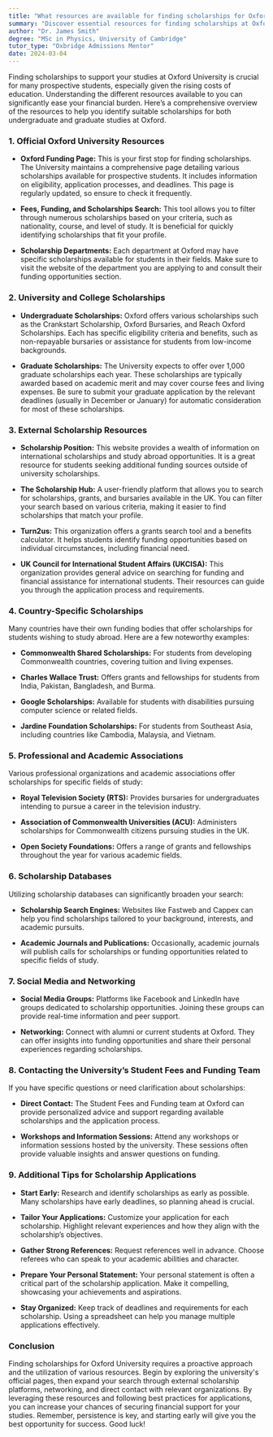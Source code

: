 ```yaml
---
title: "What resources are available for finding scholarships for Oxford University?"
summary: "Discover essential resources for finding scholarships at Oxford University, including the official funding page with eligibility and application details."
author: "Dr. James Smith"
degree: "MSc in Physics, University of Cambridge"
tutor_type: "Oxbridge Admissions Mentor"
date: 2024-03-04
---
```


Finding scholarships to support your studies at Oxford University is crucial for many prospective students, especially given the rising costs of education. Understanding the different resources available to you can significantly ease your financial burden. Here’s a comprehensive overview of the resources to help you identify suitable scholarships for both undergraduate and graduate studies at Oxford.

### 1. **Official Oxford University Resources**

- **Oxford Funding Page:** This is your first stop for finding scholarships. The University maintains a comprehensive page detailing various scholarships available for prospective students. It includes information on eligibility, application processes, and deadlines. This page is regularly updated, so ensure to check it frequently.

- **Fees, Funding, and Scholarships Search:** This tool allows you to filter through numerous scholarships based on your criteria, such as nationality, course, and level of study. It is beneficial for quickly identifying scholarships that fit your profile.

- **Scholarship Departments:** Each department at Oxford may have specific scholarships available for students in their fields. Make sure to visit the website of the department you are applying to and consult their funding opportunities section.

### 2. **University and College Scholarships**

- **Undergraduate Scholarships:** Oxford offers various scholarships such as the Crankstart Scholarship, Oxford Bursaries, and Reach Oxford Scholarships. Each has specific eligibility criteria and benefits, such as non-repayable bursaries or assistance for students from low-income backgrounds.

- **Graduate Scholarships:** The University expects to offer over 1,000 graduate scholarships each year. These scholarships are typically awarded based on academic merit and may cover course fees and living expenses. Be sure to submit your graduate application by the relevant deadlines (usually in December or January) for automatic consideration for most of these scholarships.

### 3. **External Scholarship Resources**

- **Scholarship Position:** This website provides a wealth of information on international scholarships and study abroad opportunities. It is a great resource for students seeking additional funding sources outside of university scholarships.

- **The Scholarship Hub:** A user-friendly platform that allows you to search for scholarships, grants, and bursaries available in the UK. You can filter your search based on various criteria, making it easier to find scholarships that match your profile.

- **Turn2us:** This organization offers a grants search tool and a benefits calculator. It helps students identify funding opportunities based on individual circumstances, including financial need.

- **UK Council for International Student Affairs (UKCISA):** This organization provides general advice on searching for funding and financial assistance for international students. Their resources can guide you through the application process and requirements.

### 4. **Country-Specific Scholarships**

Many countries have their own funding bodies that offer scholarships for students wishing to study abroad. Here are a few noteworthy examples:

- **Commonwealth Shared Scholarships:** For students from developing Commonwealth countries, covering tuition and living expenses.

- **Charles Wallace Trust:** Offers grants and fellowships for students from India, Pakistan, Bangladesh, and Burma.

- **Google Scholarships:** Available for students with disabilities pursuing computer science or related fields.

- **Jardine Foundation Scholarships:** For students from Southeast Asia, including countries like Cambodia, Malaysia, and Vietnam.

### 5. **Professional and Academic Associations**

Various professional organizations and academic associations offer scholarships for specific fields of study:

- **Royal Television Society (RTS):** Provides bursaries for undergraduates intending to pursue a career in the television industry.

- **Association of Commonwealth Universities (ACU):** Administers scholarships for Commonwealth citizens pursuing studies in the UK.

- **Open Society Foundations:** Offers a range of grants and fellowships throughout the year for various academic fields.

### 6. **Scholarship Databases**

Utilizing scholarship databases can significantly broaden your search:

- **Scholarship Search Engines:** Websites like Fastweb and Cappex can help you find scholarships tailored to your background, interests, and academic pursuits.

- **Academic Journals and Publications:** Occasionally, academic journals will publish calls for scholarships or funding opportunities related to specific fields of study.

### 7. **Social Media and Networking**

- **Social Media Groups:** Platforms like Facebook and LinkedIn have groups dedicated to scholarship opportunities. Joining these groups can provide real-time information and peer support.

- **Networking:** Connect with alumni or current students at Oxford. They can offer insights into funding opportunities and share their personal experiences regarding scholarships.

### 8. **Contacting the University’s Student Fees and Funding Team**

If you have specific questions or need clarification about scholarships:

- **Direct Contact:** The Student Fees and Funding team at Oxford can provide personalized advice and support regarding available scholarships and the application process.

- **Workshops and Information Sessions:** Attend any workshops or information sessions hosted by the university. These sessions often provide valuable insights and answer questions on funding.

### 9. **Additional Tips for Scholarship Applications**

- **Start Early:** Research and identify scholarships as early as possible. Many scholarships have early deadlines, so planning ahead is crucial.

- **Tailor Your Applications:** Customize your application for each scholarship. Highlight relevant experiences and how they align with the scholarship’s objectives.

- **Gather Strong References:** Request references well in advance. Choose referees who can speak to your academic abilities and character.

- **Prepare Your Personal Statement:** Your personal statement is often a critical part of the scholarship application. Make it compelling, showcasing your achievements and aspirations.

- **Stay Organized:** Keep track of deadlines and requirements for each scholarship. Using a spreadsheet can help you manage multiple applications effectively.

### Conclusion

Finding scholarships for Oxford University requires a proactive approach and the utilization of various resources. Begin by exploring the university's official pages, then expand your search through external scholarship platforms, networking, and direct contact with relevant organizations. By leveraging these resources and following best practices for applications, you can increase your chances of securing financial support for your studies. Remember, persistence is key, and starting early will give you the best opportunity for success. Good luck!
    